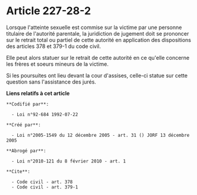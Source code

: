 # Article 227-28-2

Lorsque l'atteinte sexuelle est commise sur la victime par une personne titulaire de l'autorité parentale, la juridiction de
jugement doit se prononcer sur le retrait total ou partiel de cette autorité en application des dispositions des articles 378
et 379-1 du code civil.

Elle peut alors statuer sur le retrait de cette autorité en ce qu'elle concerne les frères et soeurs mineurs de la victime.

Si les poursuites ont lieu devant la cour d'assises, celle-ci statue sur cette question sans l'assistance des jurés.

**Liens relatifs à cet article**

	**Codifié par**:

	  - Loi n°92-684 1992-07-22

	**Créé par**:

	  - Loi n°2005-1549 du 12 décembre 2005 - art. 31 () JORF 13 décembre 2005

	**Abrogé par**:

	  - Loi n°2010-121 du 8 février 2010 - art. 1

	**Cite**:

	  - Code civil - art. 378
	  - Code civil - art. 379-1
